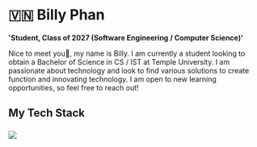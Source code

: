 
<h1 align="left">🇻🇳 Billy Phan</h1>

**'Student, Class of 2027 (Software Engineering / Computer Science)'**



<p align="left">Nice to meet you👋, my name is Billy. I am currently a student looking to obtain a Bachelor of Science in CS / IST at Temple University. I am passionate about technology and look to find various solutions to create function and innovating technology. I am open to new learning opportunities, so feel free to reach out!</p>

###

<h2 align="left">My Tech Stack</h2>

###

<div align="left">
  <img src="https://devicon-website.vercel.app/api/python/original.svg"><img width="12" />
 
</div>

###

